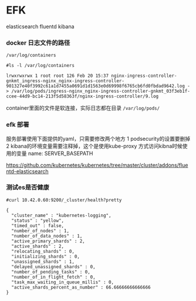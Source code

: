# EFK

elasticsearch fluentd kibana

### docker 日志文件的路径
 

`/var/log/containers`

```
#ls -l /var/log/containers

lrwxrwxrwx 1 root root 126 Feb 20 15:37 nginx-ingress-controller-gnkmt_ingress-nginx_nginx-ingress-controller-901327e40f3992c61a1d7455a0691d1d1563e0d69998f6765cb6fd0fbdad9642.log -> /var/log/pods/ingress-nginx_nginx-ingress-controller-gnkmt_03f3eb1f-ccee-44d9-bc14-213f5d58363f/nginx-ingress-controller/9.log
```
container里面的文件是软连接，实际日志都在目录 `/var/log/pods/`

### efk 部署

服务部署使用下面提供的yaml，只需要修改两个地方
1 podsecurity的设置要删掉
2 kibana的环境变量需要注释掉，这个是使用kube-proxy 方式访问kibna时候使用的变量 name: SERVER_BASEPATH

https://github.com/kubernetes/kubernetes/tree/master/cluster/addons/fluentd-elasticsearch

### 测试es是否健康

```
#curl 10.42.0.60:9200/_cluster/health?pretty

{
  "cluster_name" : "kubernetes-logging",
  "status" : "yellow",
  "timed_out" : false,
  "number_of_nodes" : 1,
  "number_of_data_nodes" : 1,
  "active_primary_shards" : 2,
  "active_shards" : 2,
  "relocating_shards" : 0,
  "initializing_shards" : 0,
  "unassigned_shards" : 1,
  "delayed_unassigned_shards" : 0,
  "number_of_pending_tasks" : 0,
  "number_of_in_flight_fetch" : 0,
  "task_max_waiting_in_queue_millis" : 0,
  "active_shards_percent_as_number" : 66.66666666666666
}
```